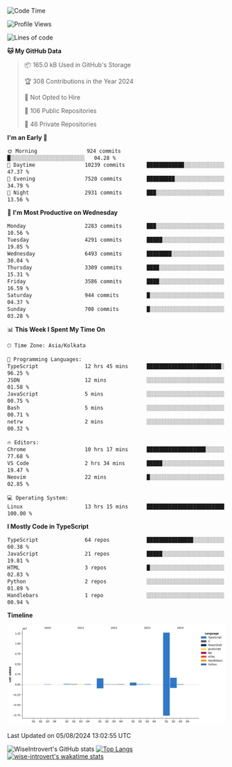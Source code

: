 <!--START_SECTION:waka-->
![Code Time](http://img.shields.io/badge/Code%20Time-1%2C494%20hrs%207%20mins-blue)

![Profile Views](http://img.shields.io/badge/Profile%20Views-17-blue)

![Lines of code](https://img.shields.io/badge/From%20Hello%20World%20I%27ve%20Written-17.1%20million%20lines%20of%20code-blue)

**🐱 My GitHub Data** 

> 📦 165.0 kB Used in GitHub's Storage 
 > 
> 🏆 308 Contributions in the Year 2024
 > 
> 🚫 Not Opted to Hire
 > 
> 📜 106 Public Repositories 
 > 
> 🔑 46 Private Repositories 
 > 
**I'm an Early 🐤** 

```text
🌞 Morning                924 commits         █░░░░░░░░░░░░░░░░░░░░░░░░   04.28 % 
🌆 Daytime                10239 commits       ████████████░░░░░░░░░░░░░   47.37 % 
🌃 Evening                7520 commits        █████████░░░░░░░░░░░░░░░░   34.79 % 
🌙 Night                  2931 commits        ███░░░░░░░░░░░░░░░░░░░░░░   13.56 % 
```
📅 **I'm Most Productive on Wednesday** 

```text
Monday                   2283 commits        ███░░░░░░░░░░░░░░░░░░░░░░   10.56 % 
Tuesday                  4291 commits        █████░░░░░░░░░░░░░░░░░░░░   19.85 % 
Wednesday                6493 commits        ████████░░░░░░░░░░░░░░░░░   30.04 % 
Thursday                 3309 commits        ████░░░░░░░░░░░░░░░░░░░░░   15.31 % 
Friday                   3586 commits        ████░░░░░░░░░░░░░░░░░░░░░   16.59 % 
Saturday                 944 commits         █░░░░░░░░░░░░░░░░░░░░░░░░   04.37 % 
Sunday                   708 commits         █░░░░░░░░░░░░░░░░░░░░░░░░   03.28 % 
```


📊 **This Week I Spent My Time On** 

```text
🕑︎ Time Zone: Asia/Kolkata

💬 Programming Languages: 
TypeScript               12 hrs 45 mins      ████████████████████████░   96.25 % 
JSON                     12 mins             ░░░░░░░░░░░░░░░░░░░░░░░░░   01.58 % 
JavaScript               5 mins              ░░░░░░░░░░░░░░░░░░░░░░░░░   00.75 % 
Bash                     5 mins              ░░░░░░░░░░░░░░░░░░░░░░░░░   00.71 % 
netrw                    2 mins              ░░░░░░░░░░░░░░░░░░░░░░░░░   00.32 % 

🔥 Editors: 
Chrome                   10 hrs 17 mins      ███████████████████░░░░░░   77.68 % 
VS Code                  2 hrs 34 mins       █████░░░░░░░░░░░░░░░░░░░░   19.47 % 
Neovim                   22 mins             █░░░░░░░░░░░░░░░░░░░░░░░░   02.85 % 

💻 Operating System: 
Linux                    13 hrs 15 mins      █████████████████████████   100.00 % 
```

**I Mostly Code in TypeScript** 

```text
TypeScript               64 repos            ███████████████░░░░░░░░░░   60.38 % 
JavaScript               21 repos            █████░░░░░░░░░░░░░░░░░░░░   19.81 % 
HTML                     3 repos             █░░░░░░░░░░░░░░░░░░░░░░░░   02.83 % 
Python                   2 repos             ░░░░░░░░░░░░░░░░░░░░░░░░░   01.89 % 
Handlebars               1 repo              ░░░░░░░░░░░░░░░░░░░░░░░░░   00.94 % 
```



**Timeline**

![Lines of Code chart](https://raw.githubusercontent.com/wise-introvert/wise-introvert/master/assets/bar_graph.png)


 Last Updated on 05/08/2024 13:02:55 UTC
<!--END_SECTION:waka-->

![WiseIntrovert's GitHub stats](https://github-readme-stats.vercel.app/api?username=wise-introvert&count_private=true&show_icons=true)
[![Top Langs](https://github-readme-stats.vercel.app/api/top-langs/?username=wise-introvert&langs_count=10)](https://github.com/anuraghazra/github-readme-stats)
[![wise-introvert's wakatime stats](https://github-readme-stats.vercel.app/api/wakatime?username=wiseintrovert)](https://github.com/anuraghazra/github-readme-stats)
